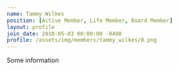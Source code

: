 ```yaml
---
name: Tammy Wilkes
position: [Active Member, Life Member, Board Member]
layout: profile
join_date: 2010-05-03 00:00:00 -0400
profile: /assets/img/members/tammy_wilkes/0.png
---
```

Some information